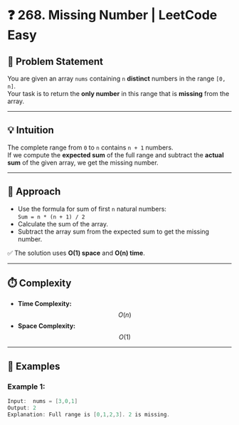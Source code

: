 # ❓ 268. Missing Number | LeetCode Easy

## 📘 Problem Statement

You are given an array `nums` containing `n` **distinct** numbers in the range `[0, n]`.  
Your task is to return the **only number** in this range that is **missing** from the array.

---

## 💡 Intuition

The complete range from `0` to `n` contains `n + 1` numbers.  
If we compute the **expected sum** of the full range and subtract the **actual sum** of the given array, we get the missing number.

---

## 🧠 Approach

- Use the formula for sum of first `n` natural numbers:  
  `Sum = n * (n + 1) / 2`
- Calculate the sum of the array.
- Subtract the array sum from the expected sum to get the missing number.

✅ The solution uses **O(1) space** and **O(n) time**.

---

## ⏱️ Complexity

- **Time Complexity:** $$O(n)$$  
- **Space Complexity:** $$O(1)$$

---

## 🧪 Examples

### Example 1:
```java
Input:  nums = [3,0,1]
Output: 2
Explanation: Full range is [0,1,2,3]. 2 is missing.
